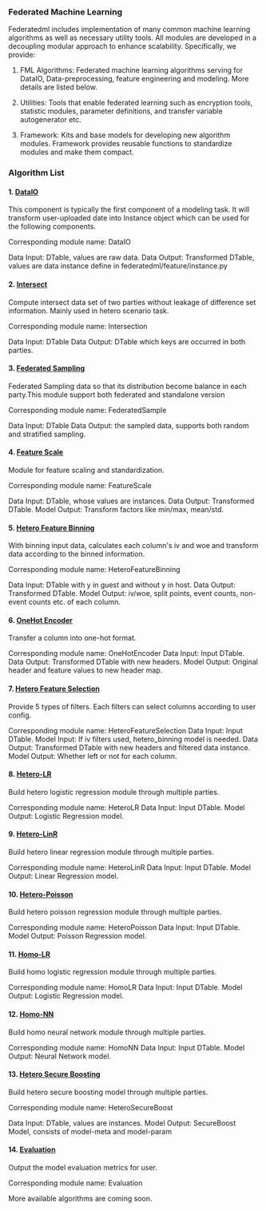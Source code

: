 ### Federated Machine Learning

Federatedml includes implementation of many common machine learning algorithms as well as necessary utility tools. All modules are developed in a decoupling modular approach to enhance scalability. Specifically, we provide:

1. FML Algorithms: Federated machine learning algorithms serving for DataIO, Data-preprocessing, feature engineering and modeling. More details are listed below.

2. Utilities: Tools that enable federated learning such as encryption tools, statistic modules, parameter definitions, and transfer variable autogenerator etc.

3. Framework: Kits and base models for developing new algorithm modules. Framework provides reusable functions to standardize modules and make them compact.

### Algorithm List

#### 1. [DataIO](./util/README.md)
This component is typically the first component of a modeling task. It will transform user-uploaded date into Instance object which can be used for the following components.

Corresponding module name: DataIO

Data Input: DTable, values are raw data.
Data Output: Transformed DTable, values are data instance define in federatedml/feature/instance.py


#### 2. [Intersect](./statistic/intersect/README.md)
Compute intersect data set of two parties without leakage of difference set information. Mainly used in hetero scenario task.

Corresponding module name: Intersection

Data Input: DTable
Data Output: DTable which keys are occurred in both parties.


#### 3. [Federated Sampling](./feature/README.md)
Federated Sampling data so that its distribution become balance in each party.This module support both federated and standalone version

Corresponding module name: FederatedSample

Data Input: DTable
Data Output: the sampled data, supports both random and stratified sampling.


#### 4. [Feature Scale](./feature/README.md)
Module for feature scaling and standardization.

Corresponding module name: FeatureScale

Data Input: DTable, whose values are instances.
Data Output: Transformed DTable.
Model Output: Transform factors like min/max, mean/std.


#### 5. [Hetero Feature Binning](./feature/README.md)
With binning input data, calculates each column's iv and woe and transform data according to the binned information.

Corresponding module name: HeteroFeatureBinning

Data Input: DTable with y in guest and without y in host.
Data Output: Transformed DTable.
Model Output: iv/woe, split points, event counts, non-event counts etc. of each column.


#### 6. [OneHot Encoder](./feature/README.md)
Transfer a column into one-hot format.

Corresponding module name: OneHotEncoder
Data Input: Input DTable.
Data Output: Transformed DTable with new headers.
Model Output: Original header and feature values to new header map.


#### 7. [Hetero Feature Selection](./feature/README.md)
Provide 5 types of filters. Each filters can select columns according to user config.

Corresponding module name: HeteroFeatureSelection
Data Input: Input DTable.
Model Input: If iv filters used, hetero_binning model is needed.
Data Output: Transformed DTable with new headers and filtered data instance.
Model Output: Whether left or not for each column.


#### 8. [Hetero-LR](./linear_model/logistic_regression/README.md)
Build hetero logistic regression module through multiple parties.

Corresponding module name: HeteroLR
Data Input: Input DTable.
Model Output: Logistic Regression model.


#### 9. [Hetero-LinR](./linear_model/linear_regression/README.md)
Build hetero linear regression module through multiple parties.

Corresponding module name: HeteroLinR
Data Input: Input DTable.
Model Output: Linear Regression model.


#### 10. [Hetero-Poisson](./linear_model/poisson_regression/README.md)
Build hetero poisson regression module through multiple parties.

Corresponding module name: HeteroPoisson
Data Input: Input DTable.
Model Output: Poisson Regression model.


#### 11. [Homo-LR](./linear_model/logistic_regression/README.md)
Build homo logistic regression module through multiple parties.

Corresponding module name: HomoLR
Data Input: Input DTable.
Model Output: Logistic Regression model.


#### 12. [Homo-NN](./nn/homo_nn/README.md)
Build homo neural network module through multiple parties.

Corresponding module name: HomoNN
Data Input: Input DTable.
Model Output: Neural Network model.


#### 13. [Hetero Secure Boosting](./tree/README.md)
Build hetero secure boosting model through multiple parties.

Corresponding module name: HeteroSecureBoost

Data Input: DTable, values are instances.
Model Output: SecureBoost Model, consists of model-meta and model-param


#### 14. [Evaluation](./evaluation/README.md)
Output the model evaluation metrics for user.

Corresponding module name: Evaluation



More available algorithms are coming soon.
